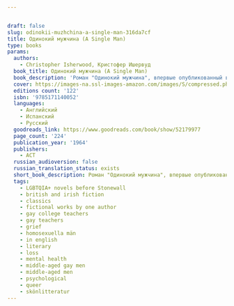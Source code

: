 ```yaml
---


draft: false
slug: odinokii-muzhchina-a-single-man-316da7cf
title: Одинокий мужчина (A Single Man)
type: books
params:
  authors:
    - Christopher Isherwood, Кристофер Ишервуд
  book_title: Одинокий мужчина (A Single Man)
  book_description: 'Роман "Одинокий мужчина", впервые опубликованный в 1964 году и экранизированный в 2009-м Томом Фордом (с Колином Фертом в главной роли), - одно из самых известных произведений Ишервуда. Один день из жизни немолодого университетского профессора, недавно потерявшего самого близкого человека - и теперь не знающего, как и зачем жить дальше. Он постоянно окружен людьми - людьми, которые, пожалуй, даже любят его и уж точно стараются понять и поддержать. Но их благие намерения лишь заставляют его тем сильнее чувствовать свое абсолютное одиночество. "When A Single Man was originally published, it shocked many by its frank, sympathetic, and moving portrayal of a gay man in midlife. George, the protagonist, is adjusting to life on his own after the sudden death of his partner, determined to persist in the routines of his daily life. An Englishman and a professor living in suburban Southern California, he is an outsider in every way, and his internal reflections and interactions with others reveal a man who loves being alive despite everyday injustices and loneliness. Wry, suddenly manic, constantly funny, surprisingly sad, this novel catches the true textures of life itself."--BOOK JACKET.'
  cover: https://images-na.ssl-images-amazon.com/images/S/compressed.photo.goodreads.com/books/1569950915l/52179977.jpg
  editions count: '122'
  isbn: '9785171140052'
  languages:
    - Английский
    - Испанский
    - Русский
  goodreads_link: https://www.goodreads.com/book/show/52179977
  page_count: '224'
  publication_year: '1964'
  publishers:
    - АСТ
  russian_audioversion: false
  russian_translation_status: exists
  short_book_description: Роман "Одинокий мужчина", впервые опубликованный в 1964 году и экранизированный в 2009-м Томом Фордом (с Колином Фертом в главной роли), - одно из самых известных произведений Ишервуда…
  tags:
    - LGBTQIA+ novels before Stonewall
    - british and irish fiction
    - classics
    - fictional works by one author
    - gay college teachers
    - gay teachers
    - grief
    - homosexuella män
    - in english
    - literary
    - loss
    - mental health
    - middle-aged gay men
    - middle-aged men
    - psychological
    - queer
    - skönlitteratur
---
```


